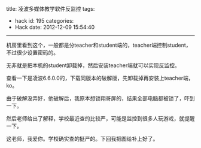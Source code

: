 title: 凌波多媒体教学软件反监控
tags:
  - hack
id: 195
categories:
  - Hack
date: 2012-12-09 15:54:40
---

机房里看到这个，一般都是分teacher和student端的，teacher端控制student，不过很少设置密码的。

无非就是把本机的student卸载掉，然后安装teacher端就可以实现反监控。

查看一下是凌波6.6.0.0的，下载同版本的破解版，先卸载掉再安装上teacher端，ko。

由于破解没弄好，他破解后，我原本想锁翔哥屏的，结果全部电脑都被锁了，吓到一下。

然后老师给出了解释，学校最近查的比较严，可能是监控到很多人玩游戏，就提醒一下。

这老师，我爱你。学校确实查的挺严的。下回我把图给补上好了。